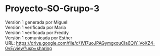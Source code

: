 # Proyecto-SO-Grupo-3
Versión 1 generada por Miguel  
Versión 1 verificada por Maria  
Versión 1 verificada por Freddy  
Versión 1 comunicada por Esther  
URL: https://drive.google.com/file/d/1VI7uoJPAGymgxouCIa6QiY_VoXZ4-0vE/view?usp=sharing
